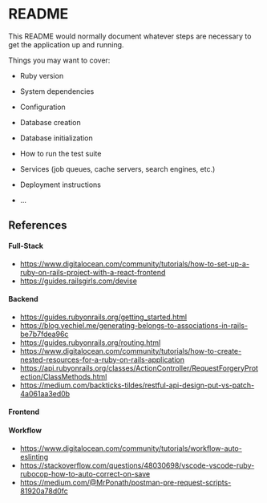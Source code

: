 # README

This README would normally document whatever steps are necessary to get the
application up and running.

Things you may want to cover:

* Ruby version

* System dependencies

* Configuration

* Database creation

* Database initialization

* How to run the test suite

* Services (job queues, cache servers, search engines, etc.)

* Deployment instructions

* ...

## References
#### Full-Stack
* https://www.digitalocean.com/community/tutorials/how-to-set-up-a-ruby-on-rails-project-with-a-react-frontend
* https://guides.railsgirls.com/devise

#### Backend
* https://guides.rubyonrails.org/getting_started.html
* https://blog.yechiel.me/generating-belongs-to-associations-in-rails-be7b7fdea96c
* https://guides.rubyonrails.org/routing.html
* https://www.digitalocean.com/community/tutorials/how-to-create-nested-resources-for-a-ruby-on-rails-application
* https://api.rubyonrails.org/classes/ActionController/RequestForgeryProtection/ClassMethods.html
* https://medium.com/backticks-tildes/restful-api-design-put-vs-patch-4a061aa3ed0b

#### Frontend

#### Workflow
* https://www.digitalocean.com/community/tutorials/workflow-auto-eslinting
* https://stackoverflow.com/questions/48030698/vscode-vscode-ruby-rubocop-how-to-auto-correct-on-save
* https://medium.com/@MrPonath/postman-pre-request-scripts-81920a78d0fc